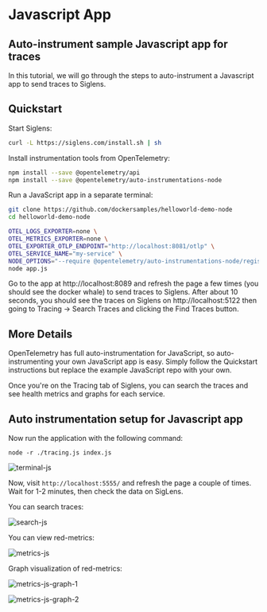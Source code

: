 # Javascript App

## Auto-instrument sample Javascript app for traces

In this tutorial, we will go through the steps to auto-instrument a Javascript app to send traces to Siglens.

## Quickstart
Start Siglens:
```bash
curl -L https://siglens.com/install.sh | sh
```

Install instrumentation tools from OpenTelemetry:
```bash
npm install --save @opentelemetry/api
npm install --save @opentelemetry/auto-instrumentations-node
```

Run a JavaScript app in a separate terminal:
```bash
git clone https://github.com/dockersamples/helloworld-demo-node
cd helloworld-demo-node

OTEL_LOGS_EXPORTER=none \
OTEL_METRICS_EXPORTER=none \
OTEL_EXPORTER_OTLP_ENDPOINT="http://localhost:8081/otlp" \
OTEL_SERVICE_NAME="my-service" \
NODE_OPTIONS="--require @opentelemetry/auto-instrumentations-node/register" \
node app.js
```

Go to the app at http://localhost:8089 and refresh the page a few times (you should see the docker whale) to send traces to Siglens.
After about 10 seconds, you should see the traces on Siglens on http://localhost:5122 then going to Tracing -> Search Traces and clicking the Find Traces button.

## More Details
OpenTelemetry has full auto-instrumentation for JavaScript, so auto-instrumenting your own JavaScript app is easy.
Simply follow the Quickstart instructions but replace the example JavaScript repo with your own.

Once you're on the Tracing tab of Siglens, you can search the traces and see health metrics and graphs for each service.
## Auto instrumentation setup for Javascript app

Now run the application with the following command:
```
node -r ./tracing.js index.js
```
![terminal-js](/static/tutorials/terminal-js-app.png)

Now, visit `http://localhost:5555/` and refresh the page a couple of times. Wait for 1-2 minutes, then check the data on SigLens.

You can search traces:

![search-js](/static/tutorials/search-traces-js.png)

You can view red-metrics:

![metrics-js](/static/tutorials/metrics-js.png)

Graph visualization of red-metrics:

![metrics-js-graph-1](/static/tutorials/js-graph-1.png)

![metrics-js-graph-2](/static/tutorials/js-graph-2.png)
